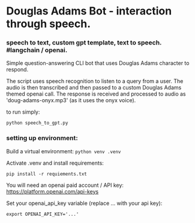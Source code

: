 # Douglas Adams Bot - interaction through speech.

### speech to text, custom gpt template, text to speech. #langchain / openai.

Simple question-answering CLI bot that uses Douglas Adams character to respond. 

The script uses speech recognition to listen to a query from a user.
The audio is then transcribed and then passed to a custom Douglas Adams themed openai call.
The response is received and processed to audio as 'doug-adams-onyx.mp3' (as it uses the onyx voice).

to run simply: 

``` python speech_to_gpt.py ```


### setting up environment: 
Build a virtual environment:
``` python venv .venv ```

Activate .venv and install requirements:

``` pip install -r requiements.txt ```

You will need an openai paid account / API key:
https://platform.openai.com/api-keys

Set your openai_api_key variable (replace ... with your api key):

``` export OPENAI_API_KEY='...' ```
